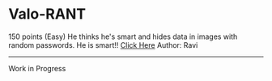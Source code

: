 # Valo-RANT

150 points (Easy)
He thinks he's smart and hides data in images with random passwords. He is smart!!
[Click Here](https://mega.nz/file/cnpkzZpY#jW4RgcJrfHXNmTqEMgY4-x70CqxS-SnbgzIS0IopuXE)
Author: Ravi

---

Work in Progress
